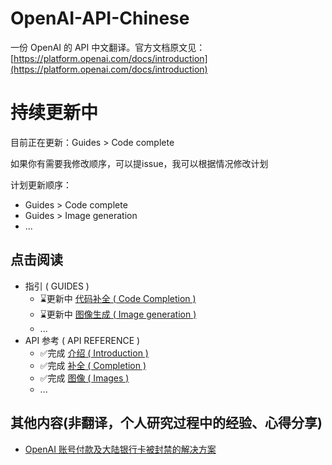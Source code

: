 # OpenAI-API-Chinese

一份 OpenAI 的 API 中文翻译。官方文档原文见：[https://platform.openai.com/docs/introduction](https://platform.openai.com/docs/introduction)

# 持续更新中

目前正在更新：Guides > Code complete

如果你有需要我修改顺序，可以提issue，我可以根据情况修改计划

计划更新顺序：

- Guides > Code complete
- Guides > Image generation
- ...

## 点击阅读
- 指引 ( GUIDES )
  - ⌛️更新中 [代码补全 ( Code Completion )](./%E6%8C%87%E5%BC%95/%E4%BB%A3%E7%A0%81%E8%A1%A5%E5%85%A8.md)
  - ⌛️更新中 [图像生成 ( Image generation )](./%E6%8C%87%E5%BC%95/%E5%9B%BE%E5%83%8F%E7%94%9F%E6%88%90.md)
  - ...
- API 参考 ( API REFERENCE )
  - ✅完成 [介绍 ( Introduction )](<./API参考/介绍(Introduction).md>)
  - ✅完成 [补全 ( Completion )](<./API参考/补全(Completion).md>)
  - ✅完成 [图像 ( Images )](<./API参考/图像生成(Images).md>)
  - ...

## 其他内容(非翻译，个人研究过程中的经验、心得分享)
  - [OpenAI 账号付款及大陆银行卡被封禁的解决方案](<./其他/OpenAI账号付款及大陆银行卡被封禁的解决方案.md>)
